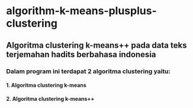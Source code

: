 # algorithm-k-means-plusplus-clustering

## Algoritma clustering k-means++ pada data teks terjemahan hadits berbahasa indonesia

### Dalam program ini terdapat 2 algoritma clustering yaitu:
#### 1. Algoritma clustering k-means
#### 2. Algoritma clustering k-means++ 

